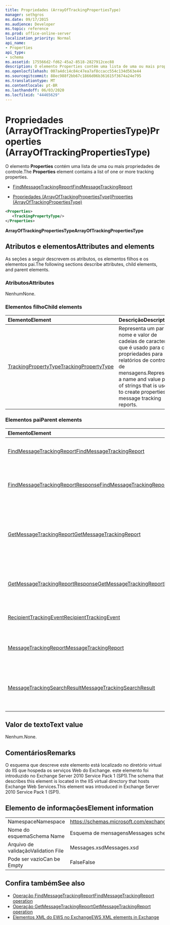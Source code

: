 ```yaml
---
title: Propriedades (ArrayOfTrackingPropertiesType)
manager: sethgros
ms.date: 09/17/2015
ms.audience: Developer
ms.topic: reference
ms.prod: office-online-server
localization_priority: Normal
api_name:
- Properties
api_type:
- schema
ms.assetid: 175566d2-fd62-45a2-8518-2827912cec88
description: O elemento Properties contém uma lista de uma ou mais propriedades de controle.
ms.openlocfilehash: 007a4dc14c84c47ea7af8ccacc554c134d563e44
ms.sourcegitcommit: 88ec988f2bb67c1866d06b361615f3674a24e795
ms.translationtype: MT
ms.contentlocale: pt-BR
ms.lasthandoff: 06/03/2020
ms.locfileid: "44465629"
---
```

# <a name="properties-arrayoftrackingpropertiestype"></a><span data-ttu-id="03e2c-103">Propriedades (ArrayOfTrackingPropertiesType)</span><span class="sxs-lookup"><span data-stu-id="03e2c-103">Properties (ArrayOfTrackingPropertiesType)</span></span>

<span data-ttu-id="03e2c-104">O elemento **Properties** contém uma lista de uma ou mais propriedades de controle.</span><span class="sxs-lookup"><span data-stu-id="03e2c-104">The **Properties** element contains a list of one or more tracking properties.</span></span> 
  
- [<span data-ttu-id="03e2c-105">FindMessageTrackingReport</span><span class="sxs-lookup"><span data-stu-id="03e2c-105">FindMessageTrackingReport</span></span>](findmessagetrackingreport.md)
  
- [<span data-ttu-id="03e2c-106">Propriedades (ArrayOfTrackingPropertiesType)</span><span class="sxs-lookup"><span data-stu-id="03e2c-106">Properties (ArrayOfTrackingPropertiesType)</span></span>](properties-arrayoftrackingpropertiestype.md)
  
```xml
<Properties>
   <TrackingPropertyType/>
</Properties>
```

<span data-ttu-id="03e2c-107">**ArrayOfTrackingPropertiesType**</span><span class="sxs-lookup"><span data-stu-id="03e2c-107">**ArrayOfTrackingPropertiesType**</span></span>

## <a name="attributes-and-elements"></a><span data-ttu-id="03e2c-108">Atributos e elementos</span><span class="sxs-lookup"><span data-stu-id="03e2c-108">Attributes and elements</span></span>

<span data-ttu-id="03e2c-109">As seções a seguir descrevem os atributos, os elementos filhos e os elementos pai.</span><span class="sxs-lookup"><span data-stu-id="03e2c-109">The following sections describe attributes, child elements, and parent elements.</span></span>
  
### <a name="attributes"></a><span data-ttu-id="03e2c-110">Atributos</span><span class="sxs-lookup"><span data-stu-id="03e2c-110">Attributes</span></span>

<span data-ttu-id="03e2c-111">Nenhum</span><span class="sxs-lookup"><span data-stu-id="03e2c-111">None.</span></span>
  
### <a name="child-elements"></a><span data-ttu-id="03e2c-112">Elementos filho</span><span class="sxs-lookup"><span data-stu-id="03e2c-112">Child elements</span></span>

|<span data-ttu-id="03e2c-113">**Elemento**</span><span class="sxs-lookup"><span data-stu-id="03e2c-113">**Element**</span></span>|<span data-ttu-id="03e2c-114">**Descrição**</span><span class="sxs-lookup"><span data-stu-id="03e2c-114">**Description**</span></span>|
|:-----|:-----|
|[<span data-ttu-id="03e2c-115">TrackingPropertyType</span><span class="sxs-lookup"><span data-stu-id="03e2c-115">TrackingPropertyType</span></span>](trackingpropertytype.md) <br/> |<span data-ttu-id="03e2c-116">Representa um par de nome e valor de cadeias de caracteres que é usado para criar propriedades para relatórios de controle de mensagens.</span><span class="sxs-lookup"><span data-stu-id="03e2c-116">Represents a name and value pair of strings that is used to create properties for message tracking reports.</span></span>  <br/> |
   
### <a name="parent-elements"></a><span data-ttu-id="03e2c-117">Elementos pai</span><span class="sxs-lookup"><span data-stu-id="03e2c-117">Parent elements</span></span>

|<span data-ttu-id="03e2c-118">**Elemento**</span><span class="sxs-lookup"><span data-stu-id="03e2c-118">**Element**</span></span>|<span data-ttu-id="03e2c-119">**Descrição**</span><span class="sxs-lookup"><span data-stu-id="03e2c-119">**Description**</span></span>|
|:-----|:-----|
|[<span data-ttu-id="03e2c-120">FindMessageTrackingReport</span><span class="sxs-lookup"><span data-stu-id="03e2c-120">FindMessageTrackingReport</span></span>](findmessagetrackingreport.md) <br/> |<span data-ttu-id="03e2c-121">Especifica critérios para os tipos de mensagens a serem encontradas.</span><span class="sxs-lookup"><span data-stu-id="03e2c-121">Specifies criteria for the types of messages to find.</span></span>  <br/> |
|[<span data-ttu-id="03e2c-122">FindMessageTrackingReportResponse</span><span class="sxs-lookup"><span data-stu-id="03e2c-122">FindMessageTrackingReportResponse</span></span>](findmessagetrackingreportresponse.md) <br/> |<span data-ttu-id="03e2c-123">Contém o status e o resultado de uma única solicitação de [operação FindMessageTrackingReport](findmessagetrackingreport-operation.md) .</span><span class="sxs-lookup"><span data-stu-id="03e2c-123">Contains the status and result of a single [FindMessageTrackingReport operation](findmessagetrackingreport-operation.md) request.</span></span>  <br/> |
|[<span data-ttu-id="03e2c-124">GetMessageTrackingReport</span><span class="sxs-lookup"><span data-stu-id="03e2c-124">GetMessageTrackingReport</span></span>](getmessagetrackingreport.md) <br/> |<span data-ttu-id="03e2c-125">Contém a solicitação para a [operação GetMessageTrackingReport](getmessagetrackingreport-operation.md) para recuperar o relatório de acompanhamento de mensagens completo da ID especificada.</span><span class="sxs-lookup"><span data-stu-id="03e2c-125">Contains the request for the [GetMessageTrackingReport operation](getmessagetrackingreport-operation.md) to retrieve the full message tracking report for the specified ID.</span></span>  <br/> |
|[<span data-ttu-id="03e2c-126">GetMessageTrackingReportResponse</span><span class="sxs-lookup"><span data-stu-id="03e2c-126">GetMessageTrackingReportResponse</span></span>](getmessagetrackingreportresponse.md) <br/> |<span data-ttu-id="03e2c-127">Contém o resultado de uma única solicitação de [operação GetMessageTrackingReport](getmessagetrackingreport-operation.md) .</span><span class="sxs-lookup"><span data-stu-id="03e2c-127">Contains the result of a single [GetMessageTrackingReport operation](getmessagetrackingreport-operation.md) request.</span></span>  <br/> |
|[<span data-ttu-id="03e2c-128">RecipientTrackingEvent</span><span class="sxs-lookup"><span data-stu-id="03e2c-128">RecipientTrackingEvent</span></span>](recipienttrackingevent.md) <br/> |<span data-ttu-id="03e2c-129">Contém informações de um único evento para um destinatário.</span><span class="sxs-lookup"><span data-stu-id="03e2c-129">Contains information for a single event for a recipient.</span></span>  <br/> |
|[<span data-ttu-id="03e2c-130">MessageTrackingReport</span><span class="sxs-lookup"><span data-stu-id="03e2c-130">MessageTrackingReport</span></span>](messagetrackingreport.md) <br/> |<span data-ttu-id="03e2c-131">Contém uma única mensagem que é retornada em uma [operação GetMessageTrackingReport](getmessagetrackingreport-operation.md).</span><span class="sxs-lookup"><span data-stu-id="03e2c-131">Contains a single message that is returned in a [GetMessageTrackingReport operation](getmessagetrackingreport-operation.md).</span></span>  <br/> |
|[<span data-ttu-id="03e2c-132">MessageTrackingSearchResult</span><span class="sxs-lookup"><span data-stu-id="03e2c-132">MessageTrackingSearchResult</span></span>](messagetrackingsearchresult.md) <br/> |<span data-ttu-id="03e2c-133">Contém um único resultado de mensagem para um elemento [FindMessageTrackingReportResponse](findmessagetrackingreportresponse.md) .</span><span class="sxs-lookup"><span data-stu-id="03e2c-133">Contains a single message result for a [FindMessageTrackingReportResponse](findmessagetrackingreportresponse.md) element.</span></span>  <br/> |
   
## <a name="text-value"></a><span data-ttu-id="03e2c-134">Valor de texto</span><span class="sxs-lookup"><span data-stu-id="03e2c-134">Text value</span></span>

<span data-ttu-id="03e2c-135">Nenhum.</span><span class="sxs-lookup"><span data-stu-id="03e2c-135">None.</span></span>
  
## <a name="remarks"></a><span data-ttu-id="03e2c-136">Comentários</span><span class="sxs-lookup"><span data-stu-id="03e2c-136">Remarks</span></span>

<span data-ttu-id="03e2c-137">O esquema que descreve este elemento está localizado no diretório virtual do IIS que hospeda os serviços Web do Exchange. este elemento foi introduzido no Exchange Server 2010 Service Pack 1 (SP1).</span><span class="sxs-lookup"><span data-stu-id="03e2c-137">The schema that describes this element is located in the IIS virtual directory that hosts Exchange Web Services.This element was introduced in Exchange Server 2010 Service Pack 1 (SP1).</span></span>
  
## <a name="element-information"></a><span data-ttu-id="03e2c-138">Elemento de informações</span><span class="sxs-lookup"><span data-stu-id="03e2c-138">Element information</span></span>

|||
|:-----|:-----|
|<span data-ttu-id="03e2c-139">Namespace</span><span class="sxs-lookup"><span data-stu-id="03e2c-139">Namespace</span></span>  <br/> |https://schemas.microsoft.com/exchange/services/2006/messages  <br/> |
|<span data-ttu-id="03e2c-140">Nome do esquema</span><span class="sxs-lookup"><span data-stu-id="03e2c-140">Schema Name</span></span>  <br/> |<span data-ttu-id="03e2c-141">Esquema de mensagens</span><span class="sxs-lookup"><span data-stu-id="03e2c-141">Messages schema</span></span>  <br/> |
|<span data-ttu-id="03e2c-142">Arquivo de validação</span><span class="sxs-lookup"><span data-stu-id="03e2c-142">Validation File</span></span>  <br/> |<span data-ttu-id="03e2c-143">Messages.xsd</span><span class="sxs-lookup"><span data-stu-id="03e2c-143">Messages.xsd</span></span>  <br/> |
|<span data-ttu-id="03e2c-144">Pode ser vazio</span><span class="sxs-lookup"><span data-stu-id="03e2c-144">Can be Empty</span></span>  <br/> |<span data-ttu-id="03e2c-145">False</span><span class="sxs-lookup"><span data-stu-id="03e2c-145">False</span></span>  <br/> |
   
## <a name="see-also"></a><span data-ttu-id="03e2c-146">Confira também</span><span class="sxs-lookup"><span data-stu-id="03e2c-146">See also</span></span>

- [<span data-ttu-id="03e2c-147">Operação FindMessageTrackingReport</span><span class="sxs-lookup"><span data-stu-id="03e2c-147">FindMessageTrackingReport operation</span></span>](findmessagetrackingreport-operation.md)
- [<span data-ttu-id="03e2c-148">Operação GetMessageTrackingReport</span><span class="sxs-lookup"><span data-stu-id="03e2c-148">GetMessageTrackingReport operation</span></span>](getmessagetrackingreport-operation.md)
- [<span data-ttu-id="03e2c-149">Elementos XML do EWS no Exchange</span><span class="sxs-lookup"><span data-stu-id="03e2c-149">EWS XML elements in Exchange</span></span>](ews-xml-elements-in-exchange.md)

